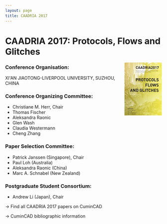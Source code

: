 ```yaml
---
layout: page
title: CAADRIA 2017
---
```


# CAADRIA 2017: Protocols, Flows and Glitches

<img src="./caadria_cover_2017.jpg" width="120" align="right" />

### Conference Organisation:
XI'AN JIAOTONG-LIVERPOOL UNIVERSITY, SUZHOU, CHINA

### Conference Organizing Committee:
* Christiane M. Herr, Chair
* Thomas Fischer
* Aleksandra Raonic
* Glen Wash
* Claudia Westermann
* Cheng Zhang

### Paper Selection Committee:
* Patrick Janssen (Singapore), Chair
* Paul Loh (Australia)
* Aleksandra Raonic (China)
* Marc A. Schnabel (New Zealand)

### Postgraduate Student Consortium:
* Andrew Li (Japan), Chair

&rarr; Find all CAADRIA 2017 papers on CuminCAD

&rarr; CuminCAD bibliographic information
